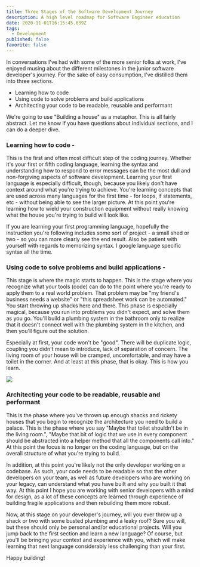 ```yaml
---
title: Three Stages of the Software Development Journey
description: A high level roadmap for Software Engineer education
date: 2020-11-01T16:15:45.639Z
tags:
  - Development
published: false
favorite: false
---
```

In conversations I've had with some of the more senior folks at work, I've enjoyed musing about the different milestones in the junior software developer's journey. For the sake of easy consumption, I've distilled them into three sections. 

* Learning how to code
* Using code to solve problems and build applications
* Architecting your code to be readable, reusable and performant 

We're going to use "Building a house" as a metaphor. This is all fairly abstract. Let me know if you have questions about individual sections, and I can do a deeper dive. 



### Learning how to code - 

This is the first and often most difficult step of the coding journey. Whether it's your first or fifth coding language, learning the syntax and understanding how to respond to error messages can be the most dull and non-forgiving aspects of software development. Learning your first language is especially difficult, though, because you likely don't have context around what you're trying to achieve. You're learning concepts that are used across many languages for the first time - for loops, if statements, etc - without being able to see the larger picture. At this point you're learning how to wield your construction equipment without really knowing what the house you're trying to build will look like. 

If you are learning your first programming language, hopefully the instruction you're following includes some sort of project - a small shed or two - so you can more clearly see the end result. Also be patient with yourself with regards to memorizing syntax. I google language specific syntax all the time. 



### Using code to solve problems and build applications - 

This stage is where the magic starts to happen. This is the stage where you recognize what your tools (code) can do to the point where you're ready to apply them to a real world problem. That problem may be "my friend's business needs a website" or "this spreadsheet work can be automated." You start throwing up shacks here and there. This phase is especially magical, because you run into problems you didn't expect, and solve them as you go. You'll build a plumbing system in the bathroom only to realize that it doesn't connect well with the plumbing system in the kitchen, and then you'll figure out the solution. 

Especially at first, your code won't be "good". There will be duplicate logic, coupling you didn't mean to introduce, lack of separation of concern. The living room of your house will be cramped, uncomfortable, and may have a toilet in the corner. And at least at this phase, that is okay. This is how you learn. 

![](https://i.redd.it/6b7und8rs1v21.png)



### Architecting your code to be readable, reusable and performant 

This is the phase where you've thrown up enough shacks and rickety houses that you begin to recognize the architecture you need to build a palace. This is the phase where you say "Maybe that toilet shouldn't be in the living room.", "Maybe that bit of logic that we use in every component should be abstracted into a helper method that all the components call into." At this point the focus is no longer on the coding language, but on the overall structure of what you're trying to build. 

In addition, at this point you're likely not the only developer working on a codebase. As such, your code needs to be readable so that the other developers on your team, as well as future developers who are working on your legacy, can understand what you have built and why you built it that way. At this point I hope you are working with senior developers with a mind for design, as a lot of these concepts are learned through experience of building fragile applications and then rebuilding them more robust. 

Now, at this stage on your developer's journey, will you ever throw up a shack or two with some busted plumbing and a leaky roof? Sure you will, but these should only be personal and/or educational projects. Will you jump back to the first section and learn a new language? Of course, but you'll be bringing your context and experience with you, which will make learning that next language considerably less challenging than your first. 



Happy building!